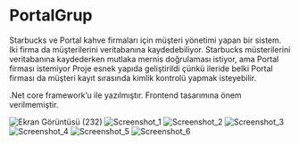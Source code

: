 # PortalGrup

Starbucks ve Portal kahve firmaları için müşteri yönetimi yapan bir sistem. Iki firma da müşterilerini veritabanına kaydedebiliyor. Starbucks müsterilerini veritabanına kaydederken mutlaka mernis doğrulaması istiyor, ama Portal firması istemiyor Proje esnek yapıda geliştirildi çünkü ileride belki Portal firması da müşteri kayıt sırasında kimlik kontrolü yapmak isteyebilir. 


.Net core framework’u ile yazılmıştır. Frontend tasarımına önem verilmemiştir. 

![Ekran Görüntüsü (232)](https://github.com/demetbaltan/PortalGrup/assets/73783955/a5c24f5a-2a7c-4010-a8c3-e63757510ea4)
![Screenshot_1](https://github.com/demetbaltan/PortalGrup/assets/73783955/0e41ee73-8502-40d3-9497-98cb05b2063f)
![Screenshot_2](https://github.com/demetbaltan/PortalGrup/assets/73783955/ac0ab7cb-f9ea-4d5e-b47f-03efa9f87031)
![Screenshot_3](https://github.com/demetbaltan/PortalGrup/assets/73783955/9c216b0c-7bd2-402a-80db-2b9acea09500)
![Screenshot_4](https://github.com/demetbaltan/PortalGrup/assets/73783955/b3dbe0e8-dc45-4bcc-9dbd-796e843fc70a)
![Screenshot_5](https://github.com/demetbaltan/PortalGrup/assets/73783955/09e1b4ec-bb72-49dd-bb0b-da093e6a82e0)
![Screenshot_6](https://github.com/demetbaltan/PortalGrup/assets/73783955/1ec2f8d0-aa35-44ce-89eb-34d8f616bc9f)



